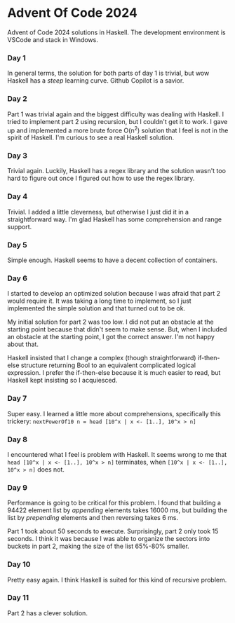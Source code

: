 # Advent Of Code 2024
Advent of Code 2024 solutions in Haskell. The development environment is VSCode and stack in Windows.

### Day 1

In general terms, the solution for both parts of day 1 is trivial, but wow Haskell has a *steep* learning curve. Github Copilot is a savior.

### Day 2

Part 1 was trivial again and the biggest difficulty was dealing with Haskell. I tried to implement part 2 using recursion, but I couldn't get it to work. I gave up and implemented a more brute force O(n<sup>2</sup>) solution that I feel is not in the spirit of Haskell. I'm curious to see a real Haskell solution.

### Day 3

Trivial again. Luckily, Haskell has a regex library and the solution wasn't too hard to figure out once I figured out how to use the regex library.

### Day 4
Trivial. I added a little cleverness, but otherwise I just did it in a straightforward way. I'm glad Haskell has some comprehension and range support.

### Day 5
Simple enough. Haskell seems to have a decent collection of containers.

### Day 6
I started to develop an optimized solution because I was afraid that part 2 would require it. It was taking a long time to implement, so I just implemented the simple solution and that turned out to be ok.

My initial solution for part 2 was too low. I did not put an obstacle at the starting point because that didn't seem to make sense. But, when I included an obstacle at the starting point, I got the correct answer. I'm not happy about that.

Haskell insisted that I change a complex (though straightforward) if-then-else structure returning Bool to an equivalent complicated logical expression. I prefer the if-then-else because it is much easier to read, but Haskell kept insisting so I acquiesced.

### Day 7
Super easy. I learned a little more about comprehensions, specifically this trickery: `nextPowerOf10 n = head [10^x | x <- [1..], 10^x > n]`

### Day 8
I encountered what I feel is problem with Haskell. It seems wrong to me that `head [10^x | x <- [1..], 10^x > n]` terminates, when `[10^x | x <- [1..], 10^x > n]` does not.

### Day 9
Performance is going to be critical for this problem. I found that building a 94422 element list by *appending* elements takes 16000 ms, but building the list by *prepending* elements and then reversing takes 6 ms.

Part 1 took about 50 seconds to execute. Surprisingly, part 2 only took 15 seconds. I think it was because I was able to organize the sectors into buckets in part 2, making the size of the list 65%-80% smaller.

### Day 10
Pretty easy again. I think Haskell is suited for this kind of recursive problem.

### Day 11
Part 2 has a clever solution. 
